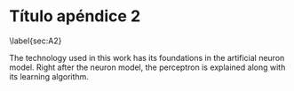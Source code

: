 # Título apéndice 2	
\label{sec:A2}

The technology used in this work has its foundations in the artificial neuron model. Right after the neuron model, the perceptron is explained along with its learning algorithm.
